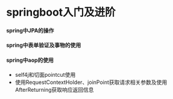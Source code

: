 # springboot入门及进阶
#### spring中JPA的操作
#### spring中表单验证及事物的使用
#### spring中aop的使用
- self4j和切面pointcut使用
- 使用RequestContextHolder、joinPoint获取请求相关参数及使用AfterReturning获取响应返回信息

